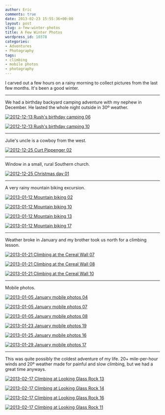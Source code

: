 ```yaml
---
author: Eric
comments: true
date: 2013-02-23 15:55:36+00:00
layout: post
slug: a-few-winter-photos
title: A Few Winter Photos
wordpress_id: 10378
categories:
- Adventures
- Photography
tags:
- climbing
- mobile photos
- photography
---
```


I carved out a few hours on a rainy morning to collect pictures from the last few months. It's been a good winter. 



* * *





We had a birthday backyard camping adventure with my nephew in December. He lasted the whole night outside in 30º weather.



 [![2012-12-13 Rush's birthday camping 06](http://farm9.staticflickr.com/8531/8462968640_36f284ec03_c.jpg)](http://www.flickr.com/photos/ericdodds/8462968640/)

[![2012-12-13 Rush's birthday camping 10](http://farm9.staticflickr.com/8110/8461871299_d394076444_c.jpg)](http://www.flickr.com/photos/ericdodds/8461871299/)



* * *



Julie's uncle is a cowboy from the west.

[![2012-12-25 Curt Pippenger 02](http://farm9.staticflickr.com/8370/8462976608_fba892ef37_c.jpg)](http://www.flickr.com/photos/ericdodds/8462976608/)



* * *





Window in a small, rural Southern church.



[![2012-12-25 Christmas day 01](http://farm9.staticflickr.com/8227/8463053736_78a05cf6ce_c.jpg)](http://www.flickr.com/photos/ericdodds/8463053736/)



* * *





A very rainy mountain biking excursion.



[![2013-01-12 Mountain biking 02](http://farm9.staticflickr.com/8089/8463074094_5798f42347_c.jpg)](http://www.flickr.com/photos/ericdodds/8463074094/)

[![2013-01-12 Mountain biking 10](http://farm9.staticflickr.com/8391/8461979833_19ab5b309a_c.jpg)](http://www.flickr.com/photos/ericdodds/8461979833/)

[![2013-01-12 Mountain biking 13](http://farm9.staticflickr.com/8392/8463082028_c3c77648d9_c.jpg)](http://www.flickr.com/photos/ericdodds/8463082028/)

[![2013-01-12 Mountain biking 17](http://farm9.staticflickr.com/8506/8461983315_bd9e501abe_c.jpg)](http://www.flickr.com/photos/ericdodds/8461983315/)



* * *





Weather broke in January and my brother took us north for a climbing lesson.



[![2013-01-21 Climbing at the Cereal Wall 07](http://farm9.staticflickr.com/8516/8500800864_06c3a854e5_c.jpg)](http://www.flickr.com/photos/ericdodds/8500800864/)

[![2013-01-21 Climbing at the Cereal Wall 08](http://farm9.staticflickr.com/8252/8500801170_9816420f87_c.jpg)](http://www.flickr.com/photos/ericdodds/8500801170/)

[![2013-01-21 Climbing at the Cereal Wall 10](http://farm9.staticflickr.com/8235/8499695479_8471551140_c.jpg)](http://www.flickr.com/photos/ericdodds/8499695479/)



* * *





Mobile photos.



[![2013-01-05 January mobile photos 04](http://farm9.staticflickr.com/8516/8500813010_32484dd123_c.jpg)](http://www.flickr.com/photos/ericdodds/8500813010/)

[![2013-01-05 January mobile photos 07](http://farm9.staticflickr.com/8383/8499706705_5805502b8f_c.jpg)](http://www.flickr.com/photos/ericdodds/8499706705/)

[![2013-01-05 January mobile photos 08](http://farm9.staticflickr.com/8512/8499707003_abe7bf16c2_c.jpg)](http://www.flickr.com/photos/ericdodds/8499707003/)

[![2013-01-23 January mobile photos 19](http://farm9.staticflickr.com/8232/8499707155_7604580e2e_c.jpg)](http://www.flickr.com/photos/ericdodds/8499707155/)

[![2013-01-25 January mobile photos 16](http://farm9.staticflickr.com/8085/8500813788_ecdc7f5eb8_c.jpg)](http://www.flickr.com/photos/ericdodds/8500813788/)

[![2013-01-29 January mobile photos 17](http://farm9.staticflickr.com/8532/8500814030_00c6e6e777_c.jpg)](http://www.flickr.com/photos/ericdodds/8500814030/)



* * *





This was quite possibly the coldest adventure of my life. 20+ mile-per-hour winds and 20º weather made for painful and slow climbing, but we had a great time anyways.



[![2013-02-17 Climbing at Looking Glass Rock 13](http://farm9.staticflickr.com/8391/8499753313_cf758966dd_c.jpg)](http://www.flickr.com/photos/ericdodds/8499753313/)

[![2013-02-17 Climbing at Looking Glass Rock 14](http://farm9.staticflickr.com/8249/8500859954_60cd9cc9a6_c.jpg)](http://www.flickr.com/photos/ericdodds/8500859954/)

[![2013-02-17 Climbing at Looking Glass Rock 16](http://farm9.staticflickr.com/8245/8500860202_1ddddd7907_c.jpg)](http://www.flickr.com/photos/ericdodds/8500860202/)

[![2013-02-17 Climbing at Looking Glass Rock 11](http://farm9.staticflickr.com/8110/8499754195_3b55b30c73_c.jpg)](http://www.flickr.com/photos/ericdodds/8499754195/)
